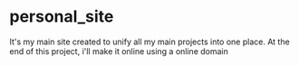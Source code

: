 # personal_site
 It's my main site created to unify all my main projects into one place. At the end of this project, i'll make it online using a online domain
